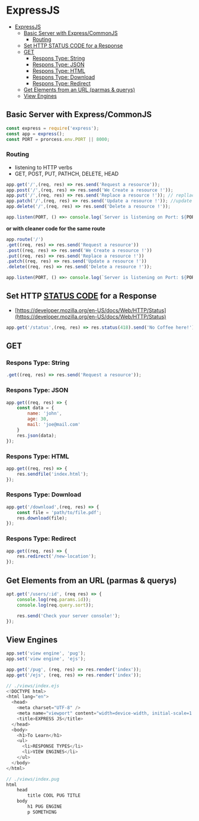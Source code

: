 # ExpressJS

- [ExpressJS](#expressjs)
  - [Basic Server with Express/CommonJS](#basic-server-with-expresscommonjs)
    - [Routing](#routing)
  - [Set HTTP STATUS CODE for a Response](#set-http-status-code-for-a-response)
  - [GET](#get)
    - [Respons Type: String](#respons-type-string)
    - [Respons Type: JSON](#respons-type-json)
    - [Respons Type: HTML](#respons-type-html)
    - [Respons Type: Download](#respons-type-download)
    - [Respons Type: Redirect](#respons-type-redirect)
  - [Get Elements from an URL (parmas \& querys)](#get-elements-from-an-url-parmas--querys)
  - [View Engines](#view-engines)

## Basic Server with Express/CommonJS

```javascript
const express = require('express');
const app = express();
const PORT = prorcess.env.PORT || 8000;
```

### Routing

- listening to HTTP verbs
- GET, POST, PUT, PATHCH, DELETE, HEAD

```javascript
app.get('/',(req, res) => res.send('Request a resource'));
app.post('/',(req, res) => res.send('We Create a resource !'));
app.put('/',(req, res) => res.send('Replace a resource !')); // repllace
app.patch('/',(req, res) => res.send('Update a resource !')); //update
app.delete('/',(req, res) => res.send('Delete a resource !'));

app.listen(PORT, () =>> console.log(`Server is listening on Port: ${PORT}`));

```

**or with cleaner code for the same route**

```javascript
app.route('/')
.get((req, res) => res.send('Request a resource'))
.post((req, res) => res.send('We Create a resource !'))
.put((req, res) => res.send('Replace a resource !'))
.patch((req, res) => res.send('Update a resource !'))
.delete((req, res) => res.send('Delete a resource !'));

app.listen(PORT, () =>> console.log(`Server is listening on Port: ${PORT}`));
```

## Set HTTP [STATUS CODE](https://http-status-code.de/) for a Response

- [https://developer.mozilla.org/en-US/docs/Web/HTTP/Status](https://developer.mozilla.org/en-US/docs/Web/HTTP/Status)

```javascript
app.get('/status',(req, res) => res.status(418).send('No Coffee here!'));
```

## GET

### Respons Type: String

```javascript
.get((req, res) => res.send('Request a resource'));
```

### Respons Type: JSON

```javascript
app.get((req, res) => {
    const data = {
        name: 'john',
        age: 30,
        mail: 'joe@mail.com'
    }
    res.json(data);
});
```

### Respons Type: HTML

```javascript
app.get((req, res) => {
    res.sendfile('index.html');
});
```

### Respons Type: Download

```javascript
app.get('/download',(req, res) => {
    const file = 'path/to/file.pdf';
    res.download(file);
});
```

### Respons Type: Redirect

```javascript
app.get((req, res) => {
    res.redirect('/new-location');
});
```

## Get Elements from an URL (parmas & querys)

```javascript
apt.get('/users/:id', (req res) => {
    console.log(req.params.id));
    console.log(req.query.sort));

    res.send('Check your server console!');
});
```

## View Engines

```javascript
app.set('view engine', 'pug');
app.set('view engine', 'ejs');

app.get('/pug', (req, res) => res.render('index'));
app.get('/ejs', (req, res) => res.render('index'));
```

```javascript
// ./views/index.ejs
<!DOCTYPE html>
<html lang="en">
  <head>
    <meta charset="UTF-8" />
    <meta name="viewport" content="width=device-width, initial-scale=1.0" />
    <title>EXPRESS JS</title>
  </head>
  <body>
    <h1>To Learn</h1>
    <ul>
      <li>RESPONSE TYPES</li>
      <li>VIEW ENGINES</li>
    </ul>
  </body>
</html>
```

```javascript
// ./views/index.pug
html
    head
        title COOL PUG TITLE
    body
        h1 PUG ENGINE
        p SOMETHING
```
